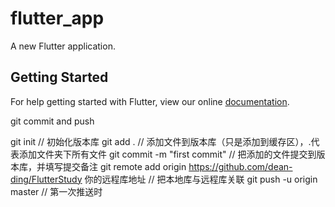 # flutter_app

A new Flutter application.

## Getting Started

For help getting started with Flutter, view our online
[documentation](https://flutter.io/).

git commit and push

git init   // 初始化版本库
git add .   // 添加文件到版本库（只是添加到缓存区），.代表添加文件夹下所有文件 
git commit -m "first commit" // 把添加的文件提交到版本库，并填写提交备注
git remote add origin https://github.com/dean-ding/FlutterStudy 你的远程库地址  // 把本地库与远程库关联
git push -u origin master    // 第一次推送时
